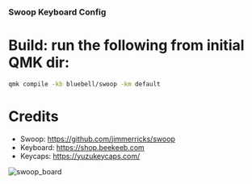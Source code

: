 ### Swoop Keyboard Config

# Build: run the following from initial QMK dir:

```sh
qmk compile -kb bluebell/swoop -km default
```

# Credits
- Swoop: https://github.com/jimmerricks/swoop
- Keyboard: https://shop.beekeeb.com
- Keycaps: https://yuzukeycaps.com/

![swoop_board](https://github.com/user-attachments/assets/2cb876d7-4b12-47c5-9839-482914ad1579)
